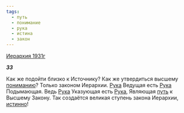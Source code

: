 ```yaml
---
tags:
  - путь
  - понимание
  - рука
  - истина
  - закон
---
```

[Иерархия 1931г](https://127.0.0.1:4002/agni/1931)

___33___

Как же подойти близко к Источнику? Как же утвердиться высшему [пониманию](../../../tags/#понимание)? Только законом Иерархии. [Рука](../../../tags/#рука) Ведущая есть [Рука](../../../tags/#рука) Подымающая. Ведь [Рука](../../../tags/#рука) Указующая есть [Рука](../../../tags/#рука), Являющая [путь](../../../tags/#путь) к Высшему Закону. Так создаётся великая ступень закона Иерархии, [истинно](../../../tags/#истина)!   

